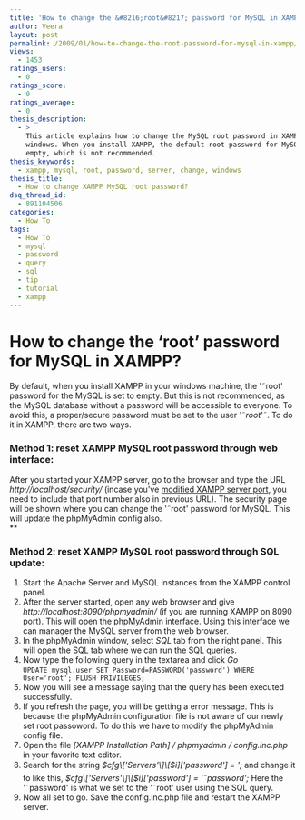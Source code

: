 ```yaml
---
title: 'How to change the &#8216;root&#8217; password for MySQL in XAMPP?'
author: Veera
layout: post
permalink: /2009/01/how-to-change-the-root-password-for-mysql-in-xampp/
views:
  - 1453
ratings_users:
  - 0
ratings_score:
  - 0
ratings_average:
  - 0
thesis_description:
  - >
    This article explains how to change the MySQL root password in XAMPP for
    windows. When you install XAMPP, the default root password for MySQL would be
    empty, which is not recommended.
thesis_keywords:
  - xampp, mysql, root, password, server, change, windows
thesis_title:
  - How to change XAMPP MySQL root password?
dsq_thread_id:
  - 891104506
categories:
  - How To
tags:
  - How To
  - mysql
  - password
  - query
  - sql
  - tip
  - tutorial
  - xampp
---
```

# How to change the &#8216;root&#8217; password for MySQL in XAMPP?

By default, when you install XAMPP in your windows machine, the '˜root' password for the MySQL is set to empty. But this is not recommended, as the MySQL database without a password will be accessible to everyone. To avoid this, a proper/secure password must be set to the user '˜*root*'˜. To do it in XAMPP, there are two ways.

### Method 1: reset XAMPP MySQL root password through web interface:

After you started your XAMPP server, go to the browser and type the URL *http://localhost/security/* (incase you've [modified XAMPP server port][1], you need to include that port number also in previous URL). The security page will be shown where you can change the '˜root' password for MySQL. This will update the phpMyAdmin config also.  
**

 [1]: http://veerasundar.com/blog/2009/07/how-to-change-xampp-server-port/ "How to change XAMPP server port?"

### Method 2: reset XAMPP MySQL root password through SQL update:

1.  Start the Apache Server and MySQL instances from the XAMPP control panel.
2.  After the server started, open any web browser and give *http://localhost:8090/phpmyadmin/* (if you are running XAMPP on 8090 port). This will open the phpMyAdmin interface. Using this interface we can manager the MySQL server from the web browser.
3.  In the phpMyAdmin window, select *SQL* tab from the right panel. This will open the SQL tab where we can run the SQL queries.
4.  Now type the following query in the textarea and click *Go*  
    `UPDATE mysql.user SET Password=PASSWORD('password') WHERE User='root';
FLUSH PRIVILEGES;`
5.  Now you will see a message saying that the query has been executed successfully.
6.  If you refresh the page, you will be getting a error message. This is because the phpMyAdmin configuration file is not aware of our newly set root passoword. To do this we have to modify the phpMyAdmin config file.
7.  Open the file *[XAMPP Installation Path] / phpmyadmin / config.inc.php* in your favorite text editor.
8.  Search for the string *$cfg\['Servers'\]\[$i\]['password'] = ';* and change it to like this, *$cfg\['Servers'\]\[$i\]['password'] = '˜password';* Here the '˜password' is what we set to the '˜root' user using the SQL query.
9.  Now all set to go. Save the config.inc.php file and restart the XAMPP server.